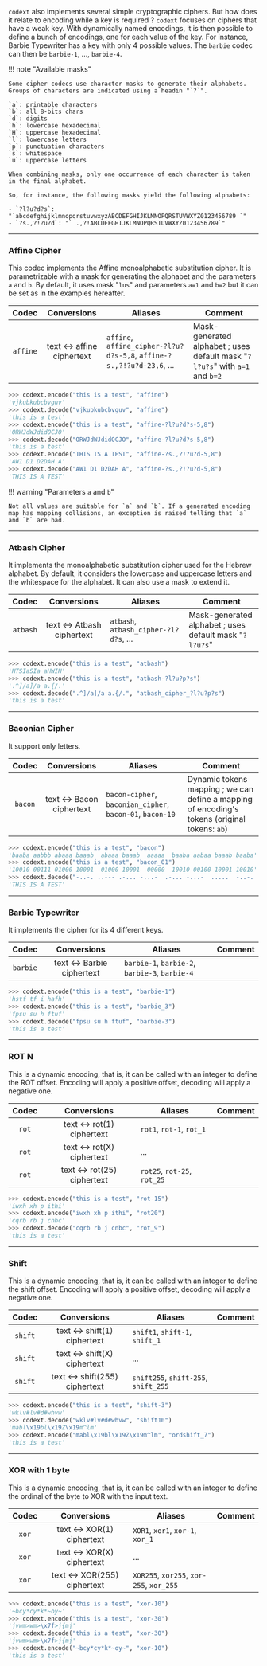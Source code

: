 `codext` also implements several simple cryptographic ciphers. But how does it relate to encoding while a key is required ? `codext` focuses on ciphers that have a weak key. With dynamically named encodings, it is then possible to define a bunch of encodings, one for each value of the key. For instance, Barbie Typewriter has a key with only 4 possible values. The `barbie` codec can then be `barbie-1`, ..., `barbie-4`.

!!! note "Available masks"
    
    Some cipher codecs use character masks to generate their alphabets. Groups of characters are indicated using a headin "`?`".
    
    `a`: printable characters
    `b`: all 8-bits chars
    `d`: digits
    `h`: lowercase hexadecimal
    `H`: uppercase hexadecimal
    `l`: lowercase letters
    `p`: punctuation characters
    `s`: whitespace
    `u`: uppercase letters
    
    When combining masks, only one occurrence of each character is taken in the final alphabet.
    
    So, for instance, the following masks yield the following alphabets:
    
    - `?l?u?d?s`: "`abcdefghijklmnopqrstuvwxyzABCDEFGHIJKLMNOPQRSTUVWXYZ0123456789 `"
    - `?s.,?!?u?d`: "` .,?!ABCDEFGHIJKLMNOPQRSTUVWXYZ0123456789`"

-----

### Affine Cipher

This codec implements the Affine monoalphabetic substitution cipher. It is parametrizable with a mask for generating the alphabet and the parameters `a` and `b`. By default, it uses mask "`lus`" and parameters `a=1` and `b=2` but it can be set as in the examples hereafter.

**Codec** | **Conversions** | **Aliases** | **Comment**
:---: | :---: | --- | ---
`affine` | text <-> affine ciphertext | `affine`, `affine_cipher-?l?u?d?s-5,8`, `affine-?s.,?!?u?d-23,6`, ... | Mask-generated alphabet ; uses default mask "`?l?u?s`" with `a=1` and `b=2`

```python
>>> codext.encode("this is a test", "affine")
'vjkubkubcbvguv'
>>> codext.decode("vjkubkubcbvguv", "affine")
'this is a test'
>>> codext.encode("this is a test", "affine-?l?u?d?s-5,8")
'ORWJdWJdidOCJO'
>>> codext.decode("ORWJdWJdidOCJO", "affine-?l?u?d?s-5,8")
'this is a test'
>>> codext.encode("THIS IS A TEST", "affine-?s.,?!?u?d-5,8")
'AW1 D1 D2DAH A'
>>> codext.decode("AW1 D1 D2DAH A", "affine-?s.,?!?u?d-5,8")
'THIS IS A TEST'
```

!!! warning "Parameters `a` and `b`"
    
    Not all values are suitable for `a` and `b`. If a generated encoding map has mapping collisions, an exception is raised telling that `a` and `b` are bad.

-----

### Atbash Cipher

It implements the monoalphabetic substitution cipher used for the Hebrew alphabet. By default, it considers the lowercase and uppercase letters and the whitespace for the alphabet. It can also use a mask to extend it.

**Codec** | **Conversions** | **Aliases** | **Comment**
:---: | :---: | --- | ---
`atbash` | text <-> Atbash ciphertext | `atbash`, `atbash_cipher-?l?d?s`, ... | Mask-generated alphabet ; uses default mask "`?l?u?s`"

```python
>>> codext.encode("this is a test", "atbash")
'HTSIaSIa aHWIH'
>>> codext.encode("this is a test", "atbash-?l?u?p?s")
'.^]/a]/a a.{/.'
>>> codext.decode(".^]/a]/a a.{/.", "atbash_cipher_?l?u?p?s")
'this is a test'
```

-----

### Baconian Cipher

It support only letters.

**Codec** | **Conversions** | **Aliases** | **Comment**
:---: | :---: | --- | ---
`bacon` | text <-> Bacon ciphertext | `bacon-cipher`, `baconian_cipher`, `bacon-01`, `bacon-10` | Dynamic tokens mapping ; we can define a mapping of encoding's tokens (original tokens: `ab`)

```python
>>> codext.encode("this is a test", "bacon")
'baaba aabbb abaaa baaab  abaaa baaab  aaaaa  baaba aabaa baaab baaba'
>>> codext.encode("this is a test", "bacon_01")
'10010 00111 01000 10001  01000 10001  00000  10010 00100 10001 10010'
>>> codext.decode("-..-. ..--- .-... -...-  .-... -...-  .....  -..-. ..-.. -...- -..-.", "bacon_.-")
'THIS IS A TEST'
```

-----

### Barbie Typewriter

It implements the cipher for its 4 different keys.

**Codec** | **Conversions** | **Aliases** | **Comment**
:---: | :---: | --- | ---
`barbie` | text <-> Barbie ciphertext | `barbie-1`, `barbie-2`, `barbie-3`, `barbie-4`

```python
>>> codext.encode("this is a test", "barbie-1")
'hstf tf i hafh'
>>> codext.encode("this is a test", "barbie_3")
'fpsu su h ftuf'
>>> codext.decode("fpsu su h ftuf", "barbie-3")
'this is a test'
```

-----

### ROT N

This is a dynamic encoding, that is, it can be called with an integer to define the ROT offset. Encoding will apply a positive offset, decoding will apply a negative one.

**Codec** | **Conversions** | **Aliases** | **Comment**
:---: | :---: | --- | ---
`rot` | text <-> rot(1) ciphertext | `rot1`, `rot-1`, `rot_1` | 
`rot` | text <-> rot(X) ciphertext | ... | 
`rot` | text <-> rot(25) ciphertext | `rot25`, `rot-25`, `rot_25` | 

```python
>>> codext.encode("this is a test", "rot-15")
'iwxh xh p ithi'
>>> codext.encode("iwxh xh p ithi", "rot20")
'cqrb rb j cnbc'
>>> codext.decode("cqrb rb j cnbc", "rot_9")
'this is a test'
```

-----

### Shift

This is a dynamic encoding, that is, it can be called with an integer to define the shift offset. Encoding will apply a positive offset, decoding will apply a negative one.

**Codec** | **Conversions** | **Aliases** | **Comment**
:---: | :---: | --- | ---
`shift` | text <-> shift(1) ciphertext | `shift1`, `shift-1`, `shift_1` | 
`shift` | text <-> shift(X) ciphertext | ... | 
`shift` | text <-> shift(255) ciphertext | `shift255`, `shift-255`, `shift_255` | 

```python
>>> codext.encode("this is a test", "shift-3")
'wklv#lv#d#whvw'
>>> codext.decode("wklv#lv#d#whvw", "shift10")
'mabl\x19bl\x19Z\x19m^lm'
>>> codext.encode("mabl\x19bl\x19Z\x19m^lm", "ordshift_7")
'this is a test'
```

-----

### XOR with 1 byte

This is a dynamic encoding, that is, it can be called with an integer to define the ordinal of the byte to XOR with the input text.

**Codec** | **Conversions** | **Aliases** | **Comment**
:---: | :---: | --- | ---
`xor` | text <-> XOR(1) ciphertext | `XOR1`, `xor1`, `xor-1`, `xor_1` | 
`xor` | text <-> XOR(X) ciphertext | ... | 
`xor` | text <-> XOR(255) ciphertext | `XOR255`, `xor255`, `xor-255`, `xor_255` | 

```python
>>> codext.encode("this is a test", "xor-10")
'~bcy*cy*k*~oy~'
>>> codext.encode("this is a test", "xor-30")
'jvwm>wm>\x7f>j{mj'
>>> codext.decode("this is a test", "xor-30")
'jvwm>wm>\x7f>j{mj'
>>> codext.encode("~bcy*cy*k*~oy~", "xor-10")
'this is a test'
```

